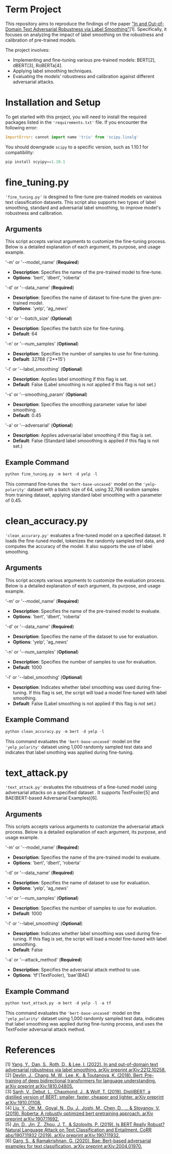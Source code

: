  # Term Project
This repository aims to reproduce the findings of the paper ["In and Out-of-Domain Text Adversarial Robustness via Label Smoothing"](https://arxiv.org/abs/2212.10258)[1]. Specifically, it focuses on analyzing the impact of label smoothing on the robustness and calibration of pre-trained models.

The project involves:
- Implementing and fine-tuning various pre-trained models: BERT[2], dBERT[3], RoBERTa[4].
- Applying label smoothing techniques.
- Evaluating the models' robustness and calibration against different adversarial attacks.


# Installation and Setup
To get started with this project, you will need to install the required packages listed in the `'requirements.txt'` file. If you encounter the following error:
```python
ImportError: cannot import name 'triu' from 'scipy.linalg'
```
You should downgrade `scipy` to a specific version, such as 1.10.1 for compatibility:
```python
pip install scyipy==1.10.1
```


# fine_tuning.py
`'fine_tuning.py'` is desgined to fine-tune pre-trained models on varaious text classification datasets. This script also supports two types of label smoothing, standard and adversarial label smoothing, to improve model's robustness and calibration.

## Arguments
This script accepts variout arguments to customize the fine-tuning process. Below is a detailed explanation of each argument, its purpose, and usage example.

'-m' or '--model_name' (**Required**)
- **Description**: Specifies the name of the pre-trained model to fine-tune.
- **Options**: 'bert', 'dbert', 'roberta'

'-d' or '--data_name' (**Required**)
- **Description**: Specifies the name of dataset to fine-tune the given pre-trained model.
- **Options**: 'yelp', 'ag_news'

'-b' or '--batch_size' (**Optional**)
- **Description**: Specifies the batch size for fine-tuning.
- **Default**: 64

'-n' or '--num_samples' (**Optional**)
- **Description**: Specifies the number of samples to use for fine-tuining.
- **Default**: 32768 ('2**15')

'-l' or '--label_smoothing' (**Optional**)
- **Description**: Applies label smoothing if this flag is set.
- **Default**: False (Label smoothing is not applied if this flag is not set.)

'-s' or '--smoothing_param' (**Optional**)
- **Description**: Specifies the smoothing parameter value for label smoothing.
- **Default**: 0.45

'-a' or '--adversarial' (**Optional**)
- **Description**: Applies adversarial label smoothing if this flag is set.
- **Default**: False (Standard label smooothing is applied if this flag is not set.)

## Example Command
```python
python fine_tuning.py -m bert -d yelp -l
```
This command fine-tunes the `'bert-base-uncased'` model on the `'yelp-polarity'` dataset with a batch size of 64, using 32,768 random samples from training dataset, applying standard label smoothing with a parameter of 0.45.


# clean_accuracy.py
`'clean_accurary.py'` evaluates a fine-tuned model on a specified dataset. It loads the fine-tuned model, tokenizes the randomly sampled test data, and computes the accuracy of the model. It also supports the use of label smoothing.

## Arguments
This script accepts various arguments to customize the evaluation process. Below is a detailed explanation of each argument, its purpose, and usage example.

'-m' or '--model_name' (**Required**)
- **Description**: Specifies the name of the pre-trained model to evaluate.
- **Options**: 'bert', 'dbert', 'roberta'

'-d' or '--data_name' (**Required**)
- **Description**: Specifies the name of the dataset to use for evaluation.
- **Options**: 'yelp', 'ag_news'

'-n' or '--num_samples' (**Optional**)
- **Description**: Specifies the number of samples to use for evaluation.
- **Default**: 1000

'-l' or '--label_smoothing' (**Optional**)
- **Description**: Indicates whether label smoothing was used during fine-tuning. If this flag is set, the script will load a model fine-tuned with label smoothing.
- **Default**: False (Label smoothing is not applied if this flag is not set.)

## Example Command
```python
python clean_accuracy.py -m bert -d yelp -l
```
This command evaluates the `'bert-base-uncased'` model on the `'yelp_polarity'` dataset using 1,000 randomly sampled test data and indicates that label smothing was applied during fine-tuning.

# text_attack.py
`'text_attack.py'` evaluates the robustness of a fine-tuned model using adversarial attacks on a specified dataset . It supports TextFooler[5] and BAE(BERT-based Adversarial Examples)[6].

## Arguments
This scripts accepts various arguments to customize the adversarial attack process. Below is a detailed explanation of each argument, its purpose, and usage example.

'-m' or '--model_name' (**Required**)
- **Description**: Specifies the name of the pre-trained model to evaluate.
- **Options**: 'bert', 'dbert', 'roberta'

'-d' or '--data_name' (**Required**)
- **Description**: Specifies the name of dataset to use for evaluation.
- **Options**: 'yelp', 'ag_news'

'-n' or '--num_samples' (**Optional**)
- **Description**: Specifies the number of samples to use for evaluation.
- **Default**: 1000

'-l' or '--label_smoothing' (**Optional**)
- **Description**: Indicates whether label smoothing was used during fine-tuning. If this flag is set, the script will load a model fine-tuned with label smoothing.
- **Default**: False

'-a' or '--attack_method' (**Required**)
- **Description**: Specifies the adversarial attack method to use.
- **Options**: 'tf'(TextFooler), 'bae'(BAE)

## Example Command
```python
python text_attack.py -m bert -d yelp -l -a tf
```
This command evaluates the `'bert-base-uncased'` model on the `'yelp_polarity'` dataset using 1,000 randomly sampled test data, indicates that label smoothing was applied during fine-tuning process, and uses the TextFooler adversarial attack method.

# References
[1] [Yang, Y., Dan, S., Roth, D., & Lee, I. (2022). In and out-of-domain text adversarial robustness via label smoothing. arXiv preprint arXiv:2212.10258.](https://arxiv.org/abs/2212.10258)  
[2] [Devlin, J., Chang, M. W., Lee, K., & Toutanova, K. (2018). Bert: Pre-training of deep bidirectional transformers for language understanding. arXiv preprint arXiv:1810.04805.](https://arxiv.org/abs/1810.04805)  
[3] [Sanh, V., Debut, L., Chaumond, J., & Wolf, T. (2019). DistilBERT, a distilled version of BERT: smaller, faster, cheaper and lighter. arXiv preprint arXiv:1910.01108.](https://arxiv.org/abs/1910.01108)  
[4] [Liu, Y., Ott, M., Goyal, N., Du, J., Joshi, M., Chen, D., ... & Stoyanov, V. (2019). Roberta: A robustly optimized bert pretraining approach. arXiv preprint arXiv:1907.11692.](https://arxiv.org/abs/1907.11692)  
[5] [Jin, D., Jin, Z., Zhou, J. T., & Szolovits, P. (2019). Is BERT Really Robust? Natural Language Attack on Text Classification and Entailment. CoRR abs/1907.11932 (2019). arXiv preprint arXiv:1907.11932.](https://ojs.aaai.org/index.php/AAAI/article/view/6311)  
[6] [Garg, S., & Ramakrishnan, G. (2020). Bae: Bert-based adversarial examples for text classification. arXiv preprint arXiv:2004.01970.](https://arxiv.org/abs/2004.01970)  